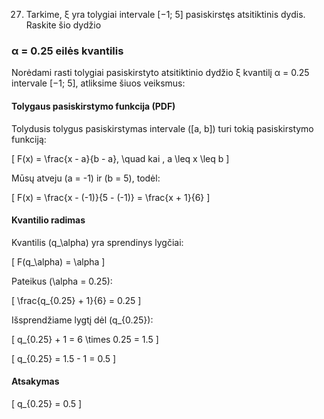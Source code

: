 27. Tarkime, ξ yra tolygiai intervale [−1; 5] pasiskirstęs atsitiktinis dydis. Raskite šio dydžio
### α = 0.25 eilės kvantilis

Norėdami rasti tolygiai pasiskirstyto atsitiktinio dydžio ξ kvantilį α = 0.25 intervale [−1; 5], atliksime šiuos veiksmus:

#### Tolygaus pasiskirstymo funkcija (PDF)

Tolydusis tolygus pasiskirstymas intervale \([a, b]\) turi tokią pasiskirstymo funkciją:

\[
F(x) = \frac{x - a}{b - a}, \quad kai \, a \leq x \leq b
\]

Mūsų atveju \(a = -1\) ir \(b = 5\), todėl:

\[
F(x) = \frac{x - (-1)}{5 - (-1)} = \frac{x + 1}{6}
\]

#### Kvantilio radimas

Kvantilis \(q_\alpha\) yra sprendinys lygčiai:

\[
F(q_\alpha) = \alpha
\]

Pateikus \(\alpha = 0.25\):

\[
\frac{q_{0.25} + 1}{6} = 0.25
\]

Išsprendžiame lygtį dėl \(q_{0.25}\):

\[
q_{0.25} + 1 = 6 \times 0.25 = 1.5
\]

\[
q_{0.25} = 1.5 - 1 = 0.5
\]

#### Atsakymas

\[
q_{0.25} = 0.5
\]